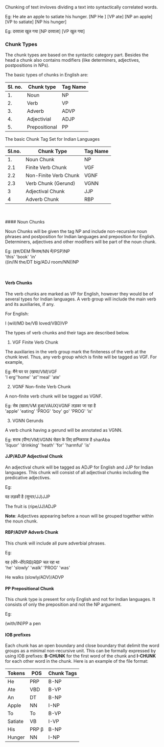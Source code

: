 Chunking of text invloves dividing a text into syntactically correlated words.

Eg: He ate an apple to satiate his hunger.  [NP He ] [VP ate] [NP an apple] [VP to satiate] [NP his hunger]

Eg: दरवाज़ा खुल गया [NP दरवाज़ा] [VP खुल गया]<br/>

### Chunk Types
The chunk types are based on the syntactic category part. Besides the head a chunk also contains modifiers (like determiners, adjectives, postpositions in NPs).


The basic types of chunks in English are:

|Sl. no.|Chunk type|Tag Name|
|---|---|---|
|1. |Noun|NP|
|2. |Verb|VP|
|3. |Adverb|ADVP|
|4. |Adjectivial|ADJP|
|5. |Prepositional|PP|


The basic Chunk Tag Set for Indian Languages

|Sl.no.|Chunk Type|Tag Name|
|---|---|---|
|1. |Noun Chunk|NP|
|2.1|Finite Verb Chunk|VGF|
|2.2|Non-Finite Verb Chunk|VGNF|
|2.3|Verb Chunk (Gerund)|VGNN|
|3  |Adjectival Chunk|JJP|
|4  |Adverb Chunk|RBP|

<br/>
<br/>
#### Noun Chunks

Noun Chunks will be given the tag NP and include non-recursive noun phrases and postposition for Indian languages and preposition for English. Determiners, adjectives and other modifiers will be part of the noun chunk.

Eg: (इस/DEM किताब/NN में/PSP)NP <br/>
     'this' 'book'  'in'<br/>
((in/IN the/DT big/ADJ room/NN))NP

<br/>

#### Verb Chunks

The verb chunks are marked as VP for English, however they would be of several types for Indian languages.  A verb group will include the main verb and its auxiliaries, if any.

For English:<br/>

I (will/MD be/VB loved/VBD)VP<br/>

The types of verb chunks and their tags are described below.<br/>

1. VGF Finite Verb Chunk

The auxiliaries in the verb group mark the finiteness of the verb at the chunk level. Thus, any verb group which is finite will be tagged as VGF. For example,<br/>

Eg: मैंने घर पर (खाया/VM)VGF<br/>
    'I erg''home' 'at''meal'  'ate'<br/>

2. VGNF   Non-finite Verb Chunk

A non-finite verb chunk will be tagged as VGNF. <br/> 

Eg: सेब  (खाता/VM  हुआ/VAUX)VGNF लड़का जा रहा है <br/>
  'apple' 'eating' 'PROG'  'boy' go' 'PROG' 'is'<br/>

3. VGNN	Gerunds

A verb chunk having a gerund will be annotated as VGNN.

Eg: शराब (पीना/VM)VGNN सेहत के लिए हानिकारक है sharAba  <br/>
    'liquor'  'drinking'      'heath'   'for' 'harmful'   'is'<br/>


#### JJP/ADJP	Adjectival Chunk

An adjectival chunk will be tagged as ADJP for English and JJP for Indian languages. This chunk will consist of all adjectival chunks including the predicative adjectives.

Eg: <br/>

वह लड़की है (सुन्दर/JJ)JJP<br/> 

The fruit is (ripe/JJ)ADJP<br/>

**Note**: Adjectives appearing before a noun will be grouped together within the noun chunk.


#### RBP/ADVP	Adverb Chunk


This chunk will include all pure adverbial phrases.<br/>

Eg:<br/>

वह (धीरे-धीरे/RB)RBP चल रहा था <br/>
'he' 'slowly' 'walk' 'PROG' 'was'<br/>

He walks (slowly/ADV)/ADVP <br/>


#### PP Prepositional Chunk

This chunk type is present for only English and not for Indian languages. It consists of only the preposition and not the NP argument.

Eg: <br/>

(with/IN)PP a pen<br/>  
			

#### IOB prefixes


Each chunk has an open boundary and close boundary that delimit the word groups as a minimal non-recursive unit. This can be formally expressed by using IOB prefixes: **B-CHUNK** for the first word of the chunk and **I-CHUNK** for each other word in the chunk. Here is an example of the file format:

|Tokens|POS |Chunk Tags|
|---|---|---|
|He |PRP|B-NP|
|Ate|VBD|B-VP|
|An |DT |B-NP|
|Apple|NN |I-NP|
|To |To |B-VP|
|Satiate|VB |I-VP|
|His|PRP &#946;|B-NP|
|Hunger|NN |I-NP|